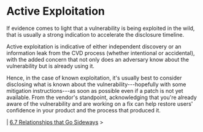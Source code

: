 # Active Exploitation

If evidence comes to light that a vulnerability is being exploited in
the wild, that is usually a strong indication to accelerate the
disclosure timeline.

Active exploitation is indicative of either independent discovery or an
information leak from the CVD process (whether intentional or
accidental), with the added concern that not only does an adversary know
about the vulnerability but is already using it.

Hence, in the case of known exploitation, it's usually best to consider
disclosing what is known about the vulnerability---hopefully with some
mitigation instructions---as soon as possible even if a patch is not yet
available. From the vendor's standpoint, acknowledging that you're
already aware of the vulnerability and are working on a fix can help
restore users' confidence in your product and the process that produced
it.




\| [6.7 Relationships that Go
Sideways](6_7) \>

